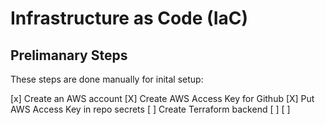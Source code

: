# Infrastructure as Code (IaC)

## Prelimanary Steps

These steps are done manually for inital setup:

[x] Create an AWS account
[X] Create AWS Access Key for Github
[X] Put AWS Access Key in repo secrets
[ ] Create Terraform backend
  [ ]
  [ ]

